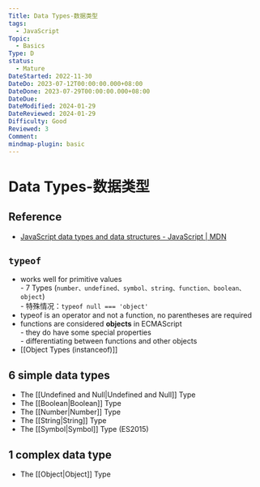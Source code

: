 ```yaml
---
Title: Data Types-数据类型
tags:
  - JavaScript
Topic:
  - Basics
Type: D
status:
  - Mature
DateStarted: 2022-11-30
DateDo: 2023-07-12T00:00:00.000+08:00
DateDone: 2023-07-29T00:00:00.000+08:00
DateDue: 
DateModified: 2024-01-29
DateReviewed: 2024-01-29
Difficulty: Good
Reviewed: 3
Comment: 
mindmap-plugin: basic
---
```


# Data Types-数据类型

## Reference
- [JavaScript data types and data structures - JavaScript | MDN](https://developer.mozilla.org/en-US/docs/Web/JavaScript/Data_structures)

## `typeof`
- works well for primitive values  
		- 7 Types (`number、undefined、symbol、string、function、boolean、object`)  
		- 特殊情况：`typeof null === 'object'`
- typeof is an operator and not a function, no parentheses are required
- functions are considered **objects** in ECMAScript  
		- they do have some special properties  
		- differentiating between functions and other objects
- [[Object Types (instanceof)]]

## 6 simple data types
- The [[Undefined and Null|Undefined and Null]] Type
- The [[Boolean|Boolean]] Type
- The [[Number|Number]] Type
- The [[String|String]] Type
- The [[Symbol|Symbol]] Type (ES2015)

## 1 complex data type
- The [[Object|Object]] Type


